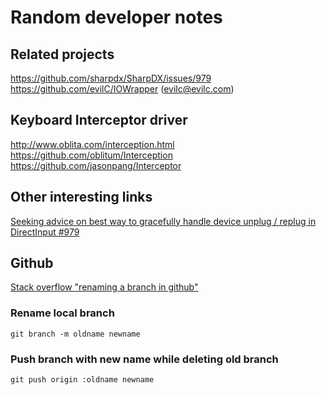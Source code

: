 # Random developer notes

## Related projects 

https://github.com/sharpdx/SharpDX/issues/979
https://github.com/evilC/IOWrapper  (evilc@evilc.com)

## Keyboard Interceptor driver
http://www.oblita.com/interception.html
https://github.com/oblitum/Interception
https://github.com/jasonpang/Interceptor

## Other interesting links

[Seeking advice on best way to gracefully handle device unplug / replug in DirectInput #979](https://github.com/sharpdx/SharpDX/issues/979)

## Github 

[Stack overflow "renaming a branch in github"](https://stackoverflow.com/questions/9524933/renaming-a-branch-in-github)

### Rename local branch
```
git branch -m oldname newname
```

### Push branch with new name while deleting old branch
```
git push origin :oldname newname
```

